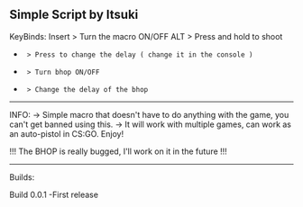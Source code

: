Simple Script by Itsuki
--------------------------------------------------------------------------------------------------------
KeyBinds:
Insert > Turn the macro ON/OFF
ALT    > Press and hold to shoot
-      > Press to change the delay ( change it in the console )
*      > Turn bhop ON/OFF
+      > Change the delay of the bhop
--------------------------------------------------------------------------------------------------------
INFO:
-> Simple macro that doesn't have to do anything with the game, you can't get banned using this.
-> It will work with multiple games, can work as an auto-pistol in CS:GO.
Enjoy!

!!! The BHOP is really bugged, I'll work on it in the future !!!

--------------------------------------------------------------------------------------------------------
Builds:

Build 0.0.1 
-First release
